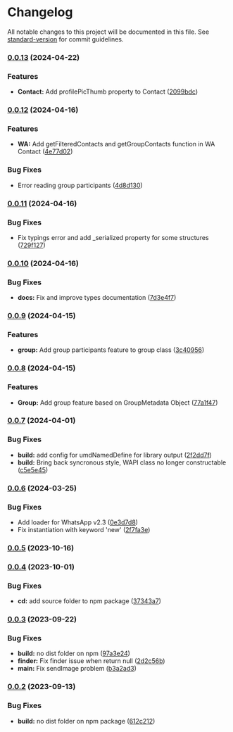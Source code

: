 # Changelog

All notable changes to this project will be documented in this file. See [standard-version](https://github.com/conventional-changelog/standard-version) for commit guidelines.

### [0.0.13](https://github.com/wayfu-id/simple-WAPI/compare/v0.0.12...v0.0.13) (2024-04-22)


### Features

* **Contact:** Add profilePicThumb property to Contact ([2099bdc](https://github.com/wayfu-id/simple-WAPI/commit/2099bdc6dba2f58e2d6678ca5bcae9415b5bb12c))

### [0.0.12](https://github.com/wayfu-id/simple-WAPI/compare/v0.0.11...v0.0.12) (2024-04-16)


### Features

* **WA:** Add getFilteredContacts and getGroupContacts function in WA Contact ([4e77d02](https://github.com/wayfu-id/simple-WAPI/commit/4e77d02218934a9534950643ca0aed9630cfe7cb))


### Bug Fixes

* Error reading group participants ([4d8d130](https://github.com/wayfu-id/simple-WAPI/commit/4d8d130a251393af8ef307dd913ff28d8824acbb))

### [0.0.11](https://github.com/wayfu-id/simple-WAPI/compare/v0.0.10...v0.0.11) (2024-04-16)


### Bug Fixes

* Fix typings error and add _serialized property for some structures ([729f127](https://github.com/wayfu-id/simple-WAPI/commit/729f127da9a619a99d2f1cfaf112269c30004430))

### [0.0.10](https://github.com/wayfu-id/simple-WAPI/compare/v0.0.9...v0.0.10) (2024-04-16)


### Bug Fixes

* **docs:** Fix and improve types documentation ([7d3e4f7](https://github.com/wayfu-id/simple-WAPI/commit/7d3e4f7dabe0da19eeefb3f02937980c970faafb))

### [0.0.9](https://github.com/wayfu-id/simple-WAPI/compare/v0.0.8...v0.0.9) (2024-04-15)


### Features

* **group:** Add group participants feature to group class ([3c40956](https://github.com/wayfu-id/simple-WAPI/commit/3c40956a83d88e7c547a6f5aab0fe3713cbeee2d))

### [0.0.8](https://github.com/wayfu-id/simple-WAPI/compare/v0.0.7...v0.0.8) (2024-04-15)


### Features

* **Group:** Add group feature based on GroupMetadata Object ([77a1f47](https://github.com/wayfu-id/simple-WAPI/commit/77a1f478a6dc142623a170e75997aec377dd393d))

### [0.0.7](https://github.com/wayfu-id/simple-WAPI/compare/v0.0.6...v0.0.7) (2024-04-01)


### Bug Fixes

* **build:** add config for umdNamedDefine for library output ([2f2dd7f](https://github.com/wayfu-id/simple-WAPI/commit/2f2dd7fb754a50686fd33bcac40713eb51c2621c))
* **build:** Bring back syncronous style, WAPI class no longer constructable ([c5e5e45](https://github.com/wayfu-id/simple-WAPI/commit/c5e5e4575822621d4435518f1d07b88a4c23a1dc))

### [0.0.6](https://github.com/wayfu-id/simple-WAPI/compare/v0.0.5...v0.0.6) (2024-03-25)


### Bug Fixes

* Add loader for WhatsApp v2.3 ([0e3d7d8](https://github.com/wayfu-id/simple-WAPI/commit/0e3d7d8705d920e0360448075a3ef2be74f9880e))
* Fix instantiation with keyword 'new' ([2f7fa3e](https://github.com/wayfu-id/simple-WAPI/commit/2f7fa3ee7f678159361edc8ca05ad9165368f31c))

### [0.0.5](https://github.com/wayfu-id/simple-WAPI/compare/v0.0.4...v0.0.5) (2023-10-16)

### [0.0.4](https://github.com/wayfu-id/simple-WAPI/compare/v0.0.3...v0.0.4) (2023-10-01)


### Bug Fixes

* **cd:** add source folder to npm package ([37343a7](https://github.com/wayfu-id/simple-WAPI/commit/37343a70fe8eecb2727976b2a81c6e23d974c658))

### [0.0.3](https://github.com/wayfu-id/simple-WAPI/compare/v0.0.2...v0.0.3) (2023-09-22)


### Bug Fixes

* **build:** no dist folder on npm ([97a3e24](https://github.com/wayfu-id/simple-WAPI/commit/97a3e241993aecfe093c25abd910f6770af96694))
* **finder:** Fix finder issue when return null ([2d2c56b](https://github.com/wayfu-id/simple-WAPI/commit/2d2c56b853b6f045532baf55a13dafef6338e4b4))
* **main:** Fix sendImage problem ([b3a2ad3](https://github.com/wayfu-id/simple-WAPI/commit/b3a2ad3682e05e5d0c4c17ca9ab62a844353caaf))

### [0.0.2](https://github.com/wayfu-id/simple-WAPI/compare/v0.0.1...v0.0.2) (2023-09-13)


### Bug Fixes

* **build:** no dist folder on npm package ([612c212](https://github.com/wayfu-id/simple-WAPI/commit/612c2123ecccd73403e4d579683b7acd0a07d830))
